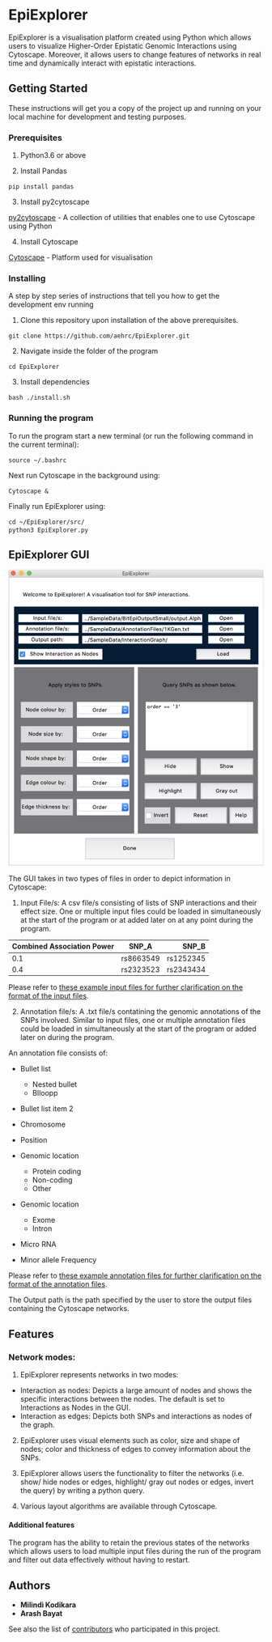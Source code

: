 # EpiExplorer

EpiExplorer is a visualisation platform created using Python which allows users to visualize Higher-Order Epistatic Genomic Interactions using Cytoscape. Moreover, it allows users to change features of networks in real time and dynamically interact with epistatic interactions.

## Getting Started

These instructions will get you a copy of the project up and running on your local machine for development and testing purposes.

### Prerequisites

1. Python3.6 or above

2. Install Pandas

```
pip install pandas
```

3. Install py2cytoscape

  [py2cytoscape](https://py2cytoscape.readthedocs.io/en/latest/#installation) - A collection of utilities that enables one to use Cytoscape using Python

4. Install Cytoscape

  [Cytoscape](https://cytoscape.org/download.html) - Platform used for visualisation

### Installing

A step by step series of instructions that tell you how to get the development env running

1. Clone this repository upon installation of the above prerequisites.
```
git clone https://github.com/aehrc/EpiExplorer.git
```
2. Navigate inside the folder of the program
```
cd EpiExplorer
```
3. Install dependencies
```
bash ./install.sh
```

### Running the program

To run the program start a new terminal (or run the following command in the current terminal):
```
source ~/.bashrc
```

Next run Cytoscape in the background using:
```
Cytoscape &
```

Finally run EpiExplorer using:
```
cd ~/EpiExplorer/src/
python3 EpiExplorer.py
```

## EpiExplorer GUI

![alt text](https://github.com/aehrc/EpiExplorer/blob/master/images/gui.png "EpiExplorer GUI")

The GUI takes in two types of files in order to depict information in Cytoscape:

1. Input File/s: A csv file/s consisting of lists of SNP interactions and their effect size. One or multiple input files could be loaded in simultaneously at the start of the program or at added later on at any point during the program.

  | Combined Association Power | SNP_A     | SNP_B      |
  | -------------------------- |:---------:| ----------:|
  | 0.1                        | rs8663549 | rs1252345  |
  | 0.4                        | rs2323523 | rs2343434  |

Please refer to [these example input files for further clarification on the format of the input files](https://github.com/aehrc/EpiExplorer/tree/master/SampleData/BitEpiOutput).

2. Annotation file/s: A .txt file/s contatining the genomic annotations of the SNPs involved. Similar to input files, one or multiple annotation files could be loaded in simultaneously at the start of the program or added later on during the program. 

An annotation file consists of:
* Bullet list
  * Nested bullet
  * Blloopp
* Bullet list item 2

* Chromosome
* Position
* Genomic location
  * Protein coding
  * Non-coding
  * Other
* Genomic location
  * Exome
  * Intron
* Micro RNA
* Minor allele Frequency

Please refer to [these example annotation files for further clarification on the format of the annotation files](https://github.com/aehrc/EpiExplorer/tree/master/SampleData/AnnotationFiles).

The Output path is the path specified by the user to store the output files containing the Cytoscape networks.

## Features

### Network modes:

1. EpiExplorer represents networks in two modes:
  * Interaction as nodes: Depicts a large amount of nodes and shows the specific interactions between the nodes. The default is set to Interactions as Nodes in the GUI.
  * Interaction as edges: Depicts both SNPs and interactions as nodes of the graph.

2. EpiExplorer uses visual elements such as color, size and shape of nodes; color and thickness of edges to convey information about the SNPs. 

3. EpiExplorer allows users the functionality to filter the networks (i.e. show/ hide nodes or edges, highlight/ gray out nodes or edges, invert the query) by writing a python query. 

4. Various layout algorithms are available through Cytoscape.

#### Additional features
The program has the ability to retain the previous states of the networks which allows users to load multiple input files during the run of the program and filter out data effectively without having to restart. 

## Authors

* **Milindi Kodikara**
* **Arash Bayat**

See also the list of [contributors](https://github.com/aehrc/EpiExplorer/graphs/contributors) who participated in this project.





